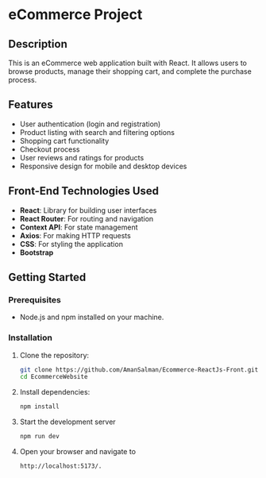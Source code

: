 # eCommerce Project

## Description
This is an eCommerce web application built with React. It allows users to browse products, manage their shopping cart, and complete the purchase process.

## Features
- User authentication (login and registration)
- Product listing with search and filtering options
- Shopping cart functionality
- Checkout process
- User reviews and ratings for products
- Responsive design for mobile and desktop devices

## Front-End Technologies Used
- **React**: Library for building user interfaces
- **React Router**: For routing and navigation
- **Context API**: For state management
- **Axios**: For making HTTP requests
- **CSS**: For styling the application
- **Bootstrap**

## Getting Started

### Prerequisites
- Node.js and npm installed on your machine.

### Installation
1. Clone the repository:
   ```bash
   git clone https://github.com/AmanSalman/Ecommerce-ReactJs-Front.git
   cd EcommerceWebsite

2. Install dependencies:
   ```bash
   npm install
3. Start the development server
   ```bash
   npm run dev
4. Open your browser and navigate to
   ```bash
   http://localhost:5173/.

